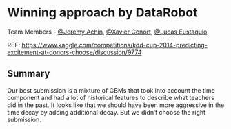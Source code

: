 # Winning approach by DataRobot

Team Members - [@Jeremy Achin](https://github.com/jeremyadr), [@Xavier Conort](https://github.com/GXavier), [@Lucas Eustaquio](https://github.com/lucaseustaquio)

REF: https://www.kaggle.com/competitions/kdd-cup-2014-predicting-excitement-at-donors-choose/discussion/9774

## Summary

Our best submission is a mixture of GBMs that took into account the time component and had a lot of historical features to describe what teachers did in the past.
It looks like that we should have been more aggressive in the time decay by adding additional decay. But we didn’t choose the right submission.
